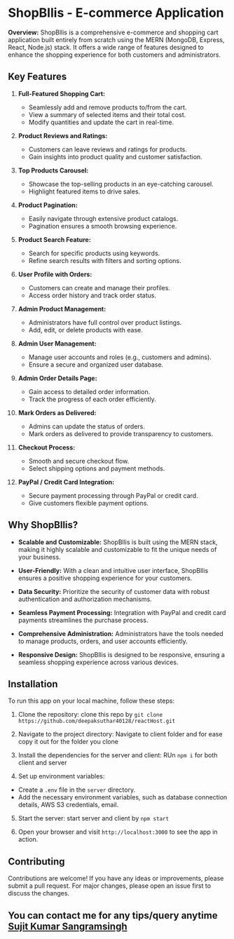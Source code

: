 # ShopBllis - E-commerce Application

**Overview:**
ShopBllis is a comprehensive e-commerce and shopping cart application built entirely from scratch using the MERN (MongoDB, Express, React, Node.js) stack. It offers a wide range of features designed to enhance the shopping experience for both customers and administrators.



## Key Features

1. **Full-Featured Shopping Cart:**
   - Seamlessly add and remove products to/from the cart.
   - View a summary of selected items and their total cost.
   - Modify quantities and update the cart in real-time.

2. **Product Reviews and Ratings:**
   - Customers can leave reviews and ratings for products.
   - Gain insights into product quality and customer satisfaction.

3. **Top Products Carousel:**
   - Showcase the top-selling products in an eye-catching carousel.
   - Highlight featured items to drive sales.

4. **Product Pagination:**
   - Easily navigate through extensive product catalogs.
   - Pagination ensures a smooth browsing experience.

5. **Product Search Feature:**
   - Search for specific products using keywords.
   - Refine search results with filters and sorting options.

6. **User Profile with Orders:**
   - Customers can create and manage their profiles.
   - Access order history and track order status.

7. **Admin Product Management:**
   - Administrators have full control over product listings.
   - Add, edit, or delete products with ease.

8. **Admin User Management:**
   - Manage user accounts and roles (e.g., customers and admins).
   - Ensure a secure and organized user database.

9. **Admin Order Details Page:**
   - Gain access to detailed order information.
   - Track the progress of each order efficiently.

10. **Mark Orders as Delivered:**
    - Admins can update the status of orders.
    - Mark orders as delivered to provide transparency to customers.

11. **Checkout Process:**
    - Smooth and secure checkout flow.
    - Select shipping options and payment methods.

12. **PayPal / Credit Card Integration:**
    - Secure payment processing through PayPal or credit card.
    - Give customers flexible payment options.

## Why ShopBllis?

- **Scalable and Customizable:** ShopBllis is built using the MERN stack, making it highly scalable and customizable to fit the unique needs of your business.

- **User-Friendly:** With a clean and intuitive user interface, ShopBllis ensures a positive shopping experience for your customers.

- **Data Security:** Prioritize the security of customer data with robust authentication and authorization mechanisms.

- **Seamless Payment Processing:** Integration with PayPal and credit card payments streamlines the purchase process.

- **Comprehensive Administration:** Administrators have the tools needed to manage products, orders, and user accounts efficiently.

- **Responsive Design:** ShopBllis is designed to be responsive, ensuring a seamless shopping experience across various devices.

## Installation

To run this app on your local machine, follow these steps:

1. Clone the repository: clone this repo by `git clone https://github.com/deepaksuthar40128/reactHost.git`


2. Navigate to the project directory: Navigate to client folder and for ease copy it out for the folder you clone


3. Install the dependencies for the server and client: RUn `npm i` for both client and server


4. Set up environment variables:

- Create a `.env` file in the `server` directory.
- Add the necessary environment variables, such as database connection details, AWS S3 credentials, email.

5. Start the server: start server and client by `npm start`


6. Open your browser and visit `http://localhost:3000` to see the app in action.

## Contributing

Contributions are welcome! If you have any ideas or improvements, please submit a pull request. For major changes, please open an issue first to discuss the changes.


## You can contact me for any tips/query anytime [Sujit Kumar Sangramsingh](https://www.linkedin.com/in/roy98210/)
